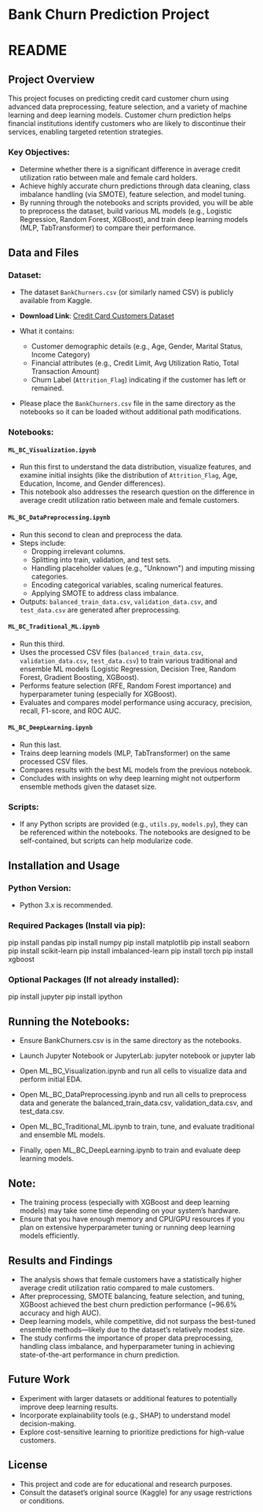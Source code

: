 # Bank Churn Prediction Project

# README

## Project Overview
This project focuses on predicting credit card customer churn using advanced data preprocessing, feature selection, and a variety of machine learning and deep learning models. Customer churn prediction helps financial institutions identify customers who are likely to discontinue their services, enabling targeted retention strategies.

### Key Objectives:
- Determine whether there is a significant difference in average credit utilization ratio between male and female card holders.
- Achieve highly accurate churn predictions through data cleaning, class imbalance handling (via SMOTE), feature selection, and model tuning.
- By running through the notebooks and scripts provided, you will be able to preprocess the dataset, build various ML models (e.g., Logistic Regression, Random Forest, XGBoost), and train deep learning models (MLP, TabTransformer) to compare their performance.

## Data and Files

### Dataset:
- The dataset `BankChurners.csv` (or similarly named CSV) is publicly available from Kaggle.
- **Download Link**: [Credit Card Customers Dataset](https://www.kaggle.com/datasets/sakshigoyal7/credit-card-customers/data)

- What it contains:
  - Customer demographic details (e.g., Age, Gender, Marital Status, Income Category)
  - Financial attributes (e.g., Credit Limit, Avg Utilization Ratio, Total Transaction Amount)
  - Churn Label (`Attrition_Flag`) indicating if the customer has left or remained.
- Please place the `BankChurners.csv` file in the same directory as the notebooks so it can be loaded without additional path modifications.

### Notebooks:

#### `ML_BC_Visualization.ipynb`
- Run this first to understand the data distribution, visualize features, and examine initial insights (like the distribution of `Attrition_Flag`, Age, Education, Income, and Gender differences).
- This notebook also addresses the research question on the difference in average credit utilization ratio between male and female customers.

#### `ML_BC_DataPreprocessing.ipynb`
- Run this second to clean and preprocess the data.
- Steps include:
  - Dropping irrelevant columns.
  - Splitting into train, validation, and test sets.
  - Handling placeholder values (e.g., "Unknown") and imputing missing categories.
  - Encoding categorical variables, scaling numerical features.
  - Applying SMOTE to address class imbalance.
- Outputs: `balanced_train_data.csv`, `validation_data.csv`, and `test_data.csv` are generated after preprocessing.

#### `ML_BC_Traditional_ML.ipynb`
- Run this third.
- Uses the processed CSV files (`balanced_train_data.csv`, `validation_data.csv`, `test_data.csv`) to train various traditional and ensemble ML models (Logistic Regression, Decision Tree, Random Forest, Gradient Boosting, XGBoost).
- Performs feature selection (RFE, Random Forest importance) and hyperparameter tuning (especially for XGBoost).
- Evaluates and compares model performance using accuracy, precision, recall, F1-score, and ROC AUC.

#### `ML_BC_DeepLearning.ipynb`
- Run this last.
- Trains deep learning models (MLP, TabTransformer) on the same processed CSV files.
- Compares results with the best ML models from the previous notebook.
- Concludes with insights on why deep learning might not outperform ensemble methods given the dataset size.

### Scripts:
- If any Python scripts are provided (e.g., `utils.py`, `models.py`), they can be referenced within the notebooks. The notebooks are designed to be self-contained, but scripts can help modularize code.


## Installation and Usage

### Python Version:
- Python 3.x is recommended.

### Required Packages (Install via pip):
pip install pandas
pip install numpy
pip install matplotlib
pip install seaborn
pip install scikit-learn
pip install imbalanced-learn
pip install torch
pip install xgboost

### Optional Packages (If not already installed):
pip install jupyter
pip install ipython


## Running the Notebooks:
- Ensure BankChurners.csv is in the same directory as the notebooks.
- Launch Jupyter Notebook or JupyterLab:
  jupyter notebook
  or
  jupyter lab
  
- Open ML_BC_Visualization.ipynb and run all cells to visualize data and perform initial EDA.
- Open ML_BC_DataPreprocessing.ipynb and run all cells to preprocess data and generate the balanced_train_data.csv, validation_data.csv, and test_data.csv.
- Open ML_BC_Traditional_ML.ipynb to train, tune, and evaluate traditional and ensemble ML models.
- Finally, open ML_BC_DeepLearning.ipynb to train and evaluate deep learning models.

## Note:
- The training process (especially with XGBoost and deep learning models) may take some time depending on your system’s hardware.
- Ensure that you have enough memory and CPU/GPU resources if you plan on extensive hyperparameter tuning or running deep learning models efficiently.
 
## Results and Findings
- The analysis shows that female customers have a statistically higher average credit utilization ratio compared to male customers.
- After preprocessing, SMOTE balancing, feature selection, and tuning, XGBoost achieved the best churn prediction performance (~96.6% accuracy and high AUC).
- Deep learning models, while competitive, did not surpass the best-tuned ensemble methods—likely due to the dataset’s relatively modest size.
- The study confirms the importance of proper data preprocessing, handling class imbalance, and hyperparameter tuning in achieving state-of-the-art performance in churn prediction.
  
## Future Work
- Experiment with larger datasets or additional features to potentially improve deep learning results.
- Incorporate explainability tools (e.g., SHAP) to understand model decision-making.
- Explore cost-sensitive learning to prioritize predictions for high-value customers.
  
## License
- This project and code are for educational and research purposes.
- Consult the dataset’s original source (Kaggle) for any usage restrictions or conditions.

